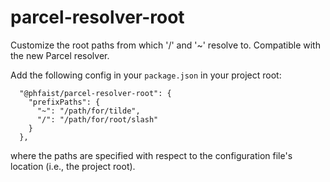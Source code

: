 # parcel-resolver-root

Customize the root paths from which '/' and '~' resolve to.  Compatible with the
new Parcel resolver.

Add the following config in your `package.json` in your project root:
```
  "@phfaist/parcel-resolver-root": {
    "prefixPaths": {
      "~": "/path/for/tilde",
      "/": "/path/for/root/slash"
    }
  },
```
where the paths are specified with respect to the configuration file's location
(i.e., the project root).
